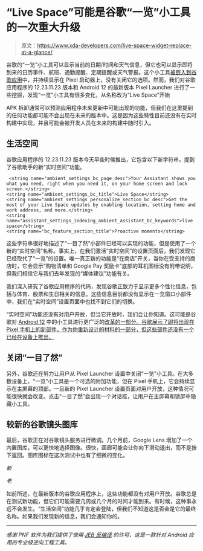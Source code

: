 # “Live Space”可能是谷歌“一览”小工具的一次重大升级

> 原文：<https://www.xda-developers.com/live-space-widget-replace-at-a-glance/>

谷歌的“一览”小工具可以显示当前的日期/时间和天气信息，但它也可以显示即将到来的日历事件、航班、通勤提醒、定期提醒或天气警报。这个小工具[被嵌入到谷歌应用](https://www.xda-developers.com/pixel-at-a-glance-widget-google-app/)中，并持续显示在 Pixel 启动器上，没有关闭它的选项。然而，我们对谷歌应用程序的 12.23.11.23 版本和 Android 12 的最新版本 Pixel Launcher 进行了一些挖掘，发现“一览”小工具有很多变化，从名称改为“Live Space”开始

APK 拆卸通常可以预测应用程序未来更新中可能出现的功能，但我们在这里提到的任何功能都可能不会出现在未来的版本中。这是因为这些特性目前还没有在实时构建中实现，并且可能会被开发人员在未来的构建中随时引入。

## 生活空间

谷歌应用程序的 12.23.11.23 版本今天早些时候推出，它包含以下新字符串，提到了谷歌助手的新“实时空间”功能。

```
 <string name="ambient_settings_bc_page_desc">Your Assistant shows you what you need, right when you need it, on your home screen and lock screen.</string>
<string name="ambient_settings_bc_title">Live Space</string>
<string name="ambient_settings_personalize_section_bc_desc">Get the most of your Live Space updates by enabling location, setting home and work address, and more.</string>
<string name="assistant_settings_indexing_ambient_assistant_bc_keywords">live space</string>
<string name="bc_feature_section_title">Proactive moments</string> 
```

这些字符串很好地描述了“一目了然”小部件已经可以实现的功能，但是使用了一个新的“实时空间”名称。事实上，在我们激活“实时空间”的设置页面后，我们发现它已经取代了“一览”的设置。唯一真正新的功能是“在商店”开关，当你在受支持的商店时，它会显示“购物清单和 Google Pay 奖励卡”底部的耳机图标没有附带说明，但我们相信它与我们去年发现的“媒体建议”功能有关。

我们深入研究了谷歌应用程序的代码，发现谷歌正致力于显示更多个性化信息，包括与体育、股票和生日相关的信息。这些信息目前都没有显示在一览窗口小部件中，我们在“实时空间”设置页面中也找不到它们的切换。

“实时空间”功能还没有对用户开放，但当它开放时，我们会让你知道。这可能是谷歌对 [Android 12](https://www.xda-developers.com/android-12/) 中的小工具进行更广泛的[改革的一部分。谷歌展示了即将出现在 Pixel 手机上的新部件，作为你重新设计的](https://www.xda-developers.com/google-android-12-widgets-overhaul/)[材料的一部分，但这些部件还没有一个已经在设备上推出。](https://www.xda-developers.com/material-you/)

## 关闭“一目了然”

另外，谷歌还在努力让用户从 Pixel Launcher 设置中关闭“一览”小工具。在大多数设备上，“一览”小工具是一个可选的附加功能，但在 Pixel 手机上，它会持续显示在主屏幕的顶部。一旦新的 Pixel Launcher 设置页面对用户开放，这种情况可能很快就会改变。点击“一目了然”会出现一个对话框，让用户在主屏幕和锁屏中隐藏小工具。

## 较新的谷歌镜头图库

最后，谷歌正在对谷歌镜头服务进行微调。几个月前，Google Lens 增加了一个内置图库，可以更快地选择图像。很快，画廊可能会让你向下滑动退出，而不是按下返回。图库图标在这次测试中也有了细微的变化。

*新*

*老*

如前所述，在最新版本的谷歌应用程序上，这些功能都没有对用户开放。谷歌总是在测试新功能，但它们可能需要几周或几个月的时间才能到来。有时候，这种事永远不会发生。“生活空间”功能几乎肯定会登陆，但我们不知道这是否会是它的最终名称。如果我们发现新的信息，我们会通知你的。

* * *

*感谢 PNF 软件为我们提供了使用* *[JEB 反编译](https://www.pnfsoftware.com/?aid=xdadev)* *的许可，这是一款针对 Android 应用的专业级逆向工程工具。*